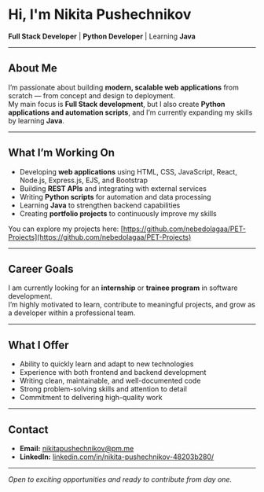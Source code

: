 # Hi, I'm Nikita Pushechnikov  

**Full Stack Developer** | **Python Developer** | Learning **Java**  

---

## About Me
I’m passionate about building **modern, scalable web applications** from scratch — from concept and design to deployment.  
My main focus is **Full Stack development**, but I also create **Python applications and automation scripts**, and I’m currently expanding my skills by learning **Java**.  

---

## What I’m Working On
- Developing **web applications** using HTML, CSS, JavaScript, React, Node.js, Express.js, EJS, and Bootstrap  
- Building **REST APIs** and integrating with external services  
- Writing **Python scripts** for automation and data processing  
- Learning **Java** to strengthen backend capabilities  
- Creating **portfolio projects** to continuously improve my skills  

You can explore my projects here: [https://github.com/nebedolagaa/PET-Projects](https://github.com/nebedolagaa/PET-Projects)

---

## Career Goals
I am currently looking for an **internship** or **trainee program** in software development.  
I’m highly motivated to learn, contribute to meaningful projects, and grow as a developer within a professional team.  

---

## What I Offer
- Ability to quickly learn and adapt to new technologies  
- Experience with both frontend and backend development  
- Writing clean, maintainable, and well-documented code  
- Strong problem-solving skills and attention to detail  
- Commitment to delivering high-quality work  

---

## Contact
- **Email:** nikitapushechnikov@pm.me  
- **LinkedIn:** [linkedin.com/in/nikita-pushechnikov-48203b280/](https://www.linkedin.com/in/nikita-pushechnikov-48203b280/)

---
*Open to exciting opportunities and ready to contribute from day one.*
